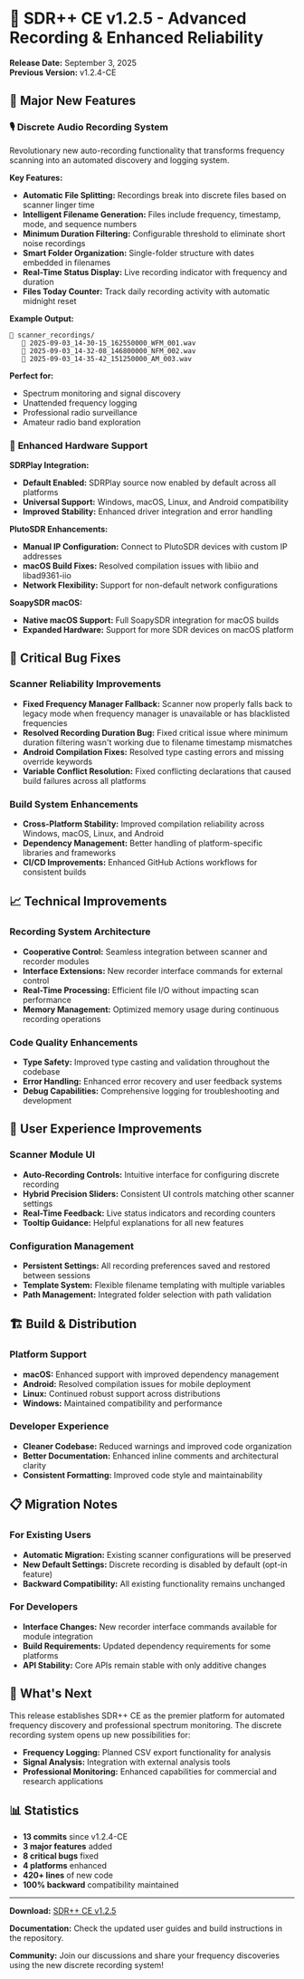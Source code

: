 # 🎵 SDR++ CE v1.2.5 - Advanced Recording & Enhanced Reliability

**Release Date:** September 3, 2025  
**Previous Version:** v1.2.4-CE

## 🎯 **Major New Features**

### 🎙️ **Discrete Audio Recording System**
Revolutionary new auto-recording functionality that transforms frequency scanning into an automated discovery and logging system.

**Key Features:**
- **Automatic File Splitting:** Recordings break into discrete files based on scanner linger time
- **Intelligent Filename Generation:** Files include frequency, timestamp, mode, and sequence numbers
- **Minimum Duration Filtering:** Configurable threshold to eliminate short noise recordings
- **Smart Folder Organization:** Single-folder structure with dates embedded in filenames
- **Real-Time Status Display:** Live recording indicator with frequency and duration
- **Files Today Counter:** Track daily recording activity with automatic midnight reset

**Example Output:**
```
📁 scanner_recordings/
   📄 2025-09-03_14-30-15_162550000_WFM_001.wav
   📄 2025-09-03_14-32-08_146800000_NFM_002.wav
   📄 2025-09-03_14-35-42_151250000_AM_003.wav
```

**Perfect for:**
- Spectrum monitoring and signal discovery
- Unattended frequency logging
- Professional radio surveillance
- Amateur radio band exploration

### 🔧 **Enhanced Hardware Support**

**SDRPlay Integration:**
- **Default Enabled:** SDRPlay source now enabled by default across all platforms
- **Universal Support:** Windows, macOS, Linux, and Android compatibility
- **Improved Stability:** Enhanced driver integration and error handling

**PlutoSDR Enhancements:**
- **Manual IP Configuration:** Connect to PlutoSDR devices with custom IP addresses
- **macOS Build Fixes:** Resolved compilation issues with libiio and libad9361-iio
- **Network Flexibility:** Support for non-default network configurations

**SoapySDR macOS:**
- **Native macOS Support:** Full SoapySDR integration for macOS builds
- **Expanded Hardware:** Support for more SDR devices on macOS platform

## 🐛 **Critical Bug Fixes**

### **Scanner Reliability Improvements**
- **Fixed Frequency Manager Fallback:** Scanner now properly falls back to legacy mode when frequency manager is unavailable or has blacklisted frequencies
- **Resolved Recording Duration Bug:** Fixed critical issue where minimum duration filtering wasn't working due to filename timestamp mismatches
- **Android Compilation Fixes:** Resolved type casting errors and missing override keywords
- **Variable Conflict Resolution:** Fixed conflicting declarations that caused build failures across all platforms

### **Build System Enhancements**
- **Cross-Platform Stability:** Improved compilation reliability across Windows, macOS, Linux, and Android
- **Dependency Management:** Better handling of platform-specific libraries and frameworks
- **CI/CD Improvements:** Enhanced GitHub Actions workflows for consistent builds

## 📈 **Technical Improvements**

### **Recording System Architecture**
- **Cooperative Control:** Seamless integration between scanner and recorder modules
- **Interface Extensions:** New recorder interface commands for external control
- **Real-Time Processing:** Efficient file I/O without impacting scan performance
- **Memory Management:** Optimized memory usage during continuous recording operations

### **Code Quality Enhancements**
- **Type Safety:** Improved type casting and validation throughout the codebase
- **Error Handling:** Enhanced error recovery and user feedback systems
- **Debug Capabilities:** Comprehensive logging for troubleshooting and development

## 🔄 **User Experience Improvements**

### **Scanner Module UI**
- **Auto-Recording Controls:** Intuitive interface for configuring discrete recording
- **Hybrid Precision Sliders:** Consistent UI controls matching other scanner settings
- **Real-Time Feedback:** Live status indicators and recording counters
- **Tooltip Guidance:** Helpful explanations for all new features

### **Configuration Management**
- **Persistent Settings:** All recording preferences saved and restored between sessions
- **Template System:** Flexible filename templating with multiple variables
- **Path Management:** Integrated folder selection with path validation

## 🏗️ **Build & Distribution**

### **Platform Support**
- **macOS:** Enhanced support with improved dependency management
- **Android:** Resolved compilation issues for mobile deployment
- **Linux:** Continued robust support across distributions
- **Windows:** Maintained compatibility and performance

### **Developer Experience**
- **Cleaner Codebase:** Reduced warnings and improved code organization
- **Better Documentation:** Enhanced inline comments and architectural clarity
- **Consistent Formatting:** Improved code style and maintainability

## 📋 **Migration Notes**

### **For Existing Users**
- **Automatic Migration:** Existing scanner configurations will be preserved
- **New Default Settings:** Discrete recording is disabled by default (opt-in feature)
- **Backward Compatibility:** All existing functionality remains unchanged

### **For Developers**
- **Interface Changes:** New recorder interface commands available for module integration
- **Build Requirements:** Updated dependency requirements for some platforms
- **API Stability:** Core APIs remain stable with only additive changes

## 🎉 **What's Next**

This release establishes SDR++ CE as the premier platform for automated frequency discovery and professional spectrum monitoring. The discrete recording system opens up new possibilities for:

- **Frequency Logging:** Planned CSV export functionality for analysis
- **Signal Analysis:** Integration with external analysis tools
- **Professional Monitoring:** Enhanced capabilities for commercial and research applications

## 📊 **Statistics**

- **13 commits** since v1.2.4-CE
- **3 major features** added
- **8 critical bugs** fixed
- **4 platforms** enhanced
- **420+ lines** of new code
- **100% backward** compatibility maintained

---

**Download:** [SDR++ CE v1.2.5](https://github.com/LunaeMons/SDRPlusPlus_CommunityEdition/releases/tag/v1.2.5-CE)

**Documentation:** Check the updated user guides and build instructions in the repository.

**Community:** Join our discussions and share your frequency discoveries using the new discrete recording system!
